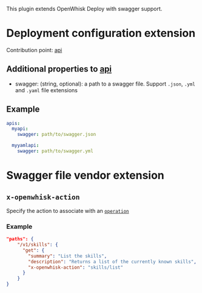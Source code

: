 This plugin extends OpenWhisk Deploy with swagger support.

# Deployment configuration extension

Contribution point: [api](https://github.com/lionelvillard/openwhisk-deploy/blob/master/docs/format.md#api)

## Additional properties to [api](https://github.com/lionelvillard/openwhisk-deploy/blob/master/docs/format.md#api)

- swagger: (string, optional): a path to a swagger file. Support `.json`, `.yml` and `.yaml` file extensions

## Example

```yaml
apis:
  myapi:
    swagger: path/to/swagger.json

  myyamlapi:
    swagger: path/to/swagger.yml
```

# Swagger file vendor extension

## `x-openwhisk-action`

Specify the action to associate with an [`operation`](https://github.com/OAI/OpenAPI-Specification/blob/v3.0.1/versions/3.0.1.md#operationObject)

### Example 

```json
"paths": {
    "/v1/skills": {
      "get": {
        "summary": "List the skills",
        "description": "Returns a list of the currently known skills",
        "x-openwhisk-action": "skills/list"
      }
    }
}
```
